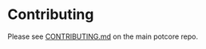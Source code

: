 # Contributing

Please see [CONTRIBUTING.md](https://github.com/potcoin-dev/potcore/blob/master/CONTRIBUTING.md) on the main potcore repo.
